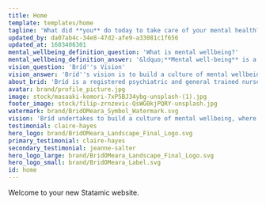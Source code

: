 ```yaml
---
title: Home
template: templates/home
tagline: 'What did **you** do today to take care of your mental health?'
updated_by: da07ab4c-34e8-47d2-afe9-a33081c1f656
updated_at: 1603406301
mental_wellbeing_definition_question: 'What is mental wellbeing?'
mental_wellbeing_definition_answer: '&ldquo;**Mental well-being** is a state of **well-being** in which the individual realizes his or her own abilities, can cope with the normal stresses of life, can work productively and fruitfully, and is able to make a contribution to his or her community.&rdquo;'
vision_question: 'Bríd''s Vision'
vision_answer: 'Bríd''s vision is to build a culture of mental wellbeing, where people are empowered through <strong>knowledge</strong> and <strong>awareness</strong> to protect and promote mental health and wellbeing, removing stigma of mental illness'
about_brid: 'Bríd is a registered psychiatric and general trained nurse (RPN, RGN) with three decades of experience working in Mental Health in Ireland. She has held senior nursing and management positions including Deputy Director of Nursing in St. John of God Psychiatric Hospital, Stillorgan, Director of Services in St. Joseph’s Centre for Dementia Care and St. John of God Hospital Limited, and Director of Services with national mental health charity, Aware. With a special interest in the Recovery Framework, she is passionate about educating and empowering people to care for their own mental health. She is currently in the final stages of training in Integrative counselling and psychotherapy.'
avatar: brand/profile_picture.jpg
image: stock/masaaki-komori-7xP5BJ34ybg-unsplash-(1).jpg
footer_image: stock/filip-zrnzevic-QsWG0kjPQRY-unsplash.jpg
watermark: brand/BridOMeara_Symbol_Watermark.svg
vision: 'Bríd undertakes to build a culture of mental wellbeing, where people are empowered through knowledge and awareness to protect and promote mental health and wellbeing, removing stigma of mental illness.'
testimonial: claire-hayes
hero_logo: brand/BridOMeara_Landscape_Final_Logo.svg
primary_testimonial: claire-hayes
secondary_testimonial: jeanne-salter
hero_logo_large: brand/BridOMeara_Landscape_Final_Logo.svg
hero_logo_small: brand/BridOMeara_Label.svg
id: home
---
```

Welcome to your new Statamic website.

